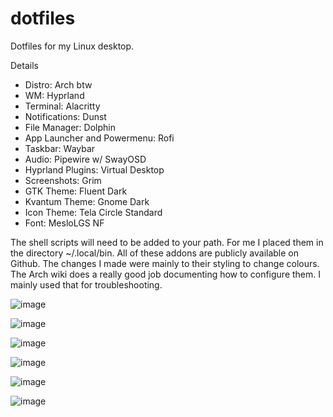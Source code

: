 # dotfiles
Dotfiles for my Linux desktop.

Details
- Distro: Arch btw
- WM: Hyprland
- Terminal: Alacritty
- Notifications: Dunst
- File Manager: Dolphin
- App Launcher and Powermenu: Rofi
- Taskbar: Waybar
- Audio: Pipewire w/ SwayOSD
- Hyprland Plugins: Virtual Desktop
- Screenshots: Grim
- GTK Theme: Fluent Dark
- Kvantum Theme: Gnome Dark
- Icon Theme: Tela Circle Standard
- Font: MesloLGS NF

The shell scripts will need to be added to your path. For me I placed them in the directory ~/.local/bin.
All of these addons are publicly available on Github. The changes I made were mainly to their styling to change colours. 
The Arch wiki does a really good job documenting how to configure them. I mainly used that for troubleshooting. 

![image](https://github.com/John-Ling/dotfiles/assets/100111224/8eb121f7-e6c7-45a7-be22-c6ccb458b688)

![image](https://github.com/John-Ling/dotfiles/assets/100111224/f418b1bd-8c48-4029-bf59-53a5d20a5eff)

![image](https://github.com/John-Ling/dotfiles/assets/100111224/f3248002-9c27-4cb5-9791-441cbec16437)

![image](https://github.com/John-Ling/dotfiles/assets/100111224/57921753-25fc-4a13-89d5-78554e83adf6)

![image](https://github.com/John-Ling/dotfiles/assets/100111224/b6e0fcbf-9039-4c5d-a4fc-66b54652440e)

![image](https://github.com/John-Ling/dotfiles/assets/100111224/74b16531-4c49-4014-b847-7e491897deee)
